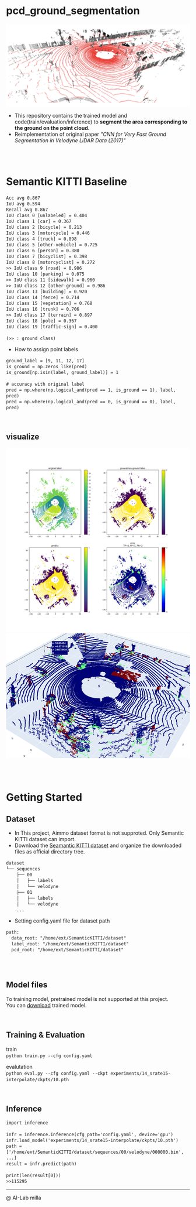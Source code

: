 # pcd_ground_segmentation
<img src=misc/sample_img.png></img>
- This repository contains the trained model and code(train/evaluation/inference) to <b> segment the area corresponding to the ground on the point cloud.</b>
- Reimplementation of original paper <i>"CNN for Very Fast Ground Segmentation in Velodyne LiDAR Data (2017)"</i>

<br>
<br>

# Semantic KITTI Baseline
``` 
Acc avg 0.867
IoU avg 0.594
Recall avg 0.867
IoU class 0 [unlabeled] = 0.404
IoU class 1 [car] = 0.367
IoU class 2 [bicycle] = 0.213
IoU class 3 [motorcycle] = 0.446
IoU class 4 [truck] = 0.898
IoU class 5 [other-vehicle] = 0.725
IoU class 6 [person] = 0.380
IoU class 7 [bicyclist] = 0.398
IoU class 8 [motorcyclist] = 0.272
>> IoU class 9 [road] = 0.986
IoU class 10 [parking] = 0.075
>> IoU class 11 [sidewalk] = 0.960
>> IoU class 12 [other-ground] = 0.986
IoU class 13 [building] = 0.920
IoU class 14 [fence] = 0.714
IoU class 15 [vegetation] = 0.768
IoU class 16 [trunk] = 0.706
>> IoU class 17 [terrain] = 0.897
IoU class 18 [pole] = 0.367
IoU class 19 [traffic-sign] = 0.400

(>> : ground class)
```
* How to assign point labels
```
ground_label = [9, 11, 12, 17]
is_ground = np.zeros_like(pred)
is_ground[np.isin(label, ground_label)] = 1

# accuracy with original label
pred = np.where(np.logical_and(pred == 1, is_ground == 1), label, pred)
pred = np.where(np.logical_and(pred == 0, is_ground == 0), label, pred)
```

<br>

## visualize
<img src=misc/predict_1.png></img>
<img src=misc/predict_2.png></img>


<br>
<br>

# Getting Started
## Dataset
- In This project, Aimmo dataset format is not supproted. Only Semantic KITTI dataset can import.
- Download the [Seamantic KITTI dataset](http://www.semantic-kitti.org/dataset.html) and organize the downloaded files as official directory tree.
```
dataset
└── sequences
    ├── 00
    │   ├── labels
    │   └── velodyne
    ├── 01
    │   ├── labels
    │   └── velodyne
    ...
```
- Setting config.yaml file for dataset path
```
path:
  data_root: "/home/ext/SemanticKITTI/dataset"
  label_root: "/home/ext/SemanticKITTI/dataset"
  pcd_root: "/home/ext/SemanticKITTI/dataset"
  
```
<br>

## Model files
To training model, pretrained model is not supported at this project.   
You can [download](https://drive.google.com/file/d/1ArfgjplSinrlJRE8b29vmAYkqqU6PCDC/view?usp=share_link) trained model.

<br>

## Training & Evaluation
train   
`python train.py --cfg config.yaml`


evalutation     
`python eval.py --cfg config.yaml --ckpt experiments/14_srate15-interpolate/ckpts/10.pth`   

<br>

## Inference
```
import inference

infr = inference.Inference(cfg_path='config.yaml', device='gpu')
infr.load_model('experiments/14_srate15-interpolate/ckpts/10.pth')
path = ['/home/ext/SemanticKITTI/dataset/sequences/00/velodyne/000000.bin', ...]
result = infr.predict(path)

print(len(result[0]))
>>115295
```


---
@ AI-Lab milla